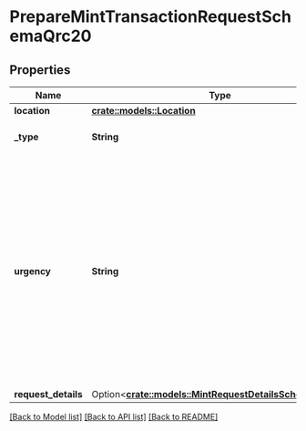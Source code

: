 # PrepareMintTransactionRequestSchemaQrc20

## Properties

Name | Type | Description | Notes
------------ | ------------- | ------------- | -------------
**location** | [**crate::models::Location**](Location.md) |  | 
**_type** | **String** | The type of the transaction | 
**urgency** | **String** | This value defines how fast a transaction is processed on a network. A faster processing requirement will result in higher fees. If the urgency field is not provided, the default setting is normal | 
**request_details** | Option<[**crate::models::MintRequestDetailsSchemaQrc20**](MintRequestDetailsSchemaQrc20.md)> |  | [optional]

[[Back to Model list]](../README.md#documentation-for-models) [[Back to API list]](../README.md#documentation-for-api-endpoints) [[Back to README]](../README.md)


